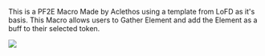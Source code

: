 This is a PF2E Macro Made by Aclethos using a template from LoFD as it's basis. This Macro allows users to Gather Element and add the Element as a buff to their selected token.

![](https://imgur.com/a/Q1S3vDe)
